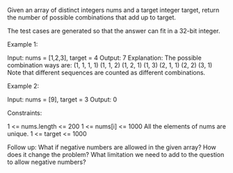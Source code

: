 Given an array of distinct integers nums and a target integer target, return
the number of possible combinations that add up to target.

The test cases are generated so that the answer can fit in a 32-bit
integer.


Example 1:


Input: nums = [1,2,3], target = 4
Output: 7
Explanation:
The possible combination ways are:
(1, 1, 1, 1)
(1, 1, 2)
(1, 2, 1)
(1, 3)
(2, 1, 1)
(2, 2)
(3, 1)
Note that different sequences are counted as different combinations.


Example 2:


Input: nums = [9], target = 3
Output: 0



Constraints:


1 <= nums.length <= 200
1 <= nums[i] <= 1000
All the elements of nums are unique.
1 <= target <= 1000



Follow up: What if negative numbers are allowed in the given array? How does
it change the problem? What limitation we need to add to the question to
allow negative numbers?




